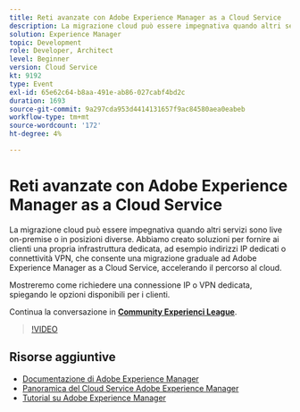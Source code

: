 ```yaml
---
title: Reti avanzate con Adobe Experience Manager as a Cloud Service
description: La migrazione cloud può essere impegnativa quando altri servizi sono live on-premise o in posizioni diverse. Abbiamo creato soluzioni per fornire ai clienti una propria infrastruttura dedicata, ad esempio indirizzi IP dedicati o connettività VPN, che consente una migrazione graduale ad Adobe Experience Manager as a Cloud Service, accelerando il percorso al cloud.
solution: Experience Manager
topic: Development
role: Developer, Architect
level: Beginner
version: Cloud Service
kt: 9192
type: Event
exl-id: 65e62c64-b8aa-491e-ab86-027cabf4bd2c
duration: 1693
source-git-commit: 9a297cda953d4414131657f9ac84580aea0eabeb
workflow-type: tm+mt
source-wordcount: '172'
ht-degree: 4%

---
```


# Reti avanzate con Adobe Experience Manager as a Cloud Service

La migrazione cloud può essere impegnativa quando altri servizi sono live on-premise o in posizioni diverse.  Abbiamo creato soluzioni per fornire ai clienti una propria infrastruttura dedicata, ad esempio indirizzi IP dedicati o connettività VPN, che consente una migrazione graduale ad Adobe Experience Manager as a Cloud Service, accelerando il percorso al cloud.

Mostreremo come richiedere una connessione IP o VPN dedicata, spiegando le opzioni disponibili per i clienti.

Continua la conversazione in **[Community Experienci League](https://adobe.ly/3EUTdAo)**.

>[!VIDEO](https://video.tv.adobe.com/v/337898/?quality=12&learn=on&hidetitle=true)

## Risorse aggiuntive

- [Documentazione di Adobe Experience Manager](https://experienceleague.adobe.com/docs/experience-manager-cloud-service.html?lang=it)
- [Panoramica del Cloud Service Adobe Experience Manager](https://experienceleague.adobe.com/docs/experience-manager-cloud-service/overview/home.html)
- [Tutorial su Adobe Experience Manager](https://experienceleague.adobe.com/docs/experience-manager-tutorials.html)
